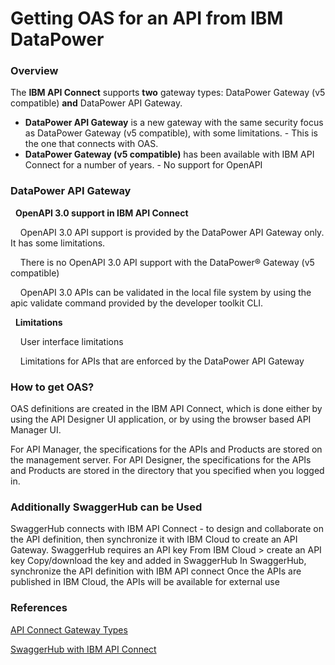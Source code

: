 
# **Getting OAS for an API from IBM DataPower**

### **Overview**

The **IBM API Connect** supports **two** gateway types: DataPower Gateway (v5 compatible) **and** DataPower API Gateway.
- **DataPower API Gateway** is a new gateway with the same security focus as DataPower Gateway (v5 compatible), with some limitations. - This is the one that connects with OAS.
- **DataPower Gateway (v5 compatible)** has been available with IBM API Connect for a number of years.  - No support for OpenAPI

### **DataPower API Gateway**

&nbsp;&nbsp;**OpenAPI 3.0 support in IBM API Connect**

&nbsp;&nbsp;&nbsp;&nbsp;OpenAPI 3.0 API support is provided by the DataPower API Gateway only. It has some limitations.

&nbsp;&nbsp;&nbsp;&nbsp;There is no OpenAPI 3.0 API support with the DataPower® Gateway (v5 compatible)

&nbsp;&nbsp;&nbsp;&nbsp;OpenAPI 3.0 APIs can be validated in the local file system by using the apic validate command provided by the developer toolkit CLI.  

&nbsp;&nbsp;**Limitations**

&nbsp;&nbsp;&nbsp;&nbsp;User interface limitations

&nbsp;&nbsp;&nbsp;&nbsp;Limitations for APIs that are enforced by the DataPower API Gateway

### **How to get OAS?**

OAS definitions are created in the IBM API Connect, which is done either by using the API Designer UI application, or by using the browser based API Manager UI.

For API Manager, the specifications for the APIs and Products are stored on the management server.
For API Designer, the specifications for the APIs and Products are stored in the directory that you specified when you logged in. 

### **Additionally SwaggerHub can be Used**

SwaggerHub connects with IBM API Connect - to design and collaborate on the API definition, then synchronize it with IBM Cloud to create an API Gateway.
SwaggerHub requires an API key 
From IBM Cloud > create an API key
Copy/download the key and added in SwaggerHub
In SwaggerHub, synchronize the API definition with IBM API connect
Once the APIs are published in IBM Cloud, the APIs will be available for external use

### **References**

[API Connect Gateway Types](https://www.ibm.com/docs/en/api-connect/2018.x?topic=overview-api-connect-gateway-types)

[SwaggerHub with IBM API Connect](https://support.smartbear.com/swaggerhub/docs/integrations/ibm-api-connect.html)

